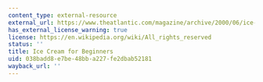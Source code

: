 ```yaml
---
content_type: external-resource
external_url: https://www.theatlantic.com/magazine/archive/2000/06/ice-cream-for-beginners/378253/
has_external_license_warning: true
license: https://en.wikipedia.org/wiki/All_rights_reserved
status: ''
title: Ice Cream for Beginners
uid: 038badd8-e7be-48bb-a227-fe2dbab52181
wayback_url: ''
---
```

